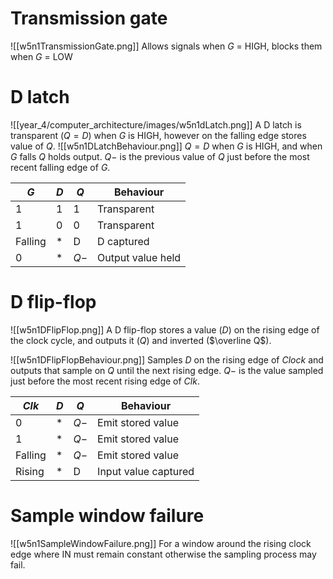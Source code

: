 # Transmission gate
![[w5n1TransmissionGate.png]]
Allows signals when $G$ = HIGH, blocks them when $G$ = LOW

# D latch
![[year_4/computer_architecture/images/w5n1dLatch.png]]
A D latch is transparent ($Q=D$) when $G$ is HIGH, however on the falling edge stores value of $Q$.
![[w5n1DLatchBehaviour.png]]
$Q=D$ when $G$ is HIGH, and when $G$ falls $Q$ holds output.
$Q-$ is the previous value of $Q$ just before the most recent falling edge of $G$.

| $G$     | $D$ | $Q$  | Behaviour         |
| ------- | --- | ---- | ----------------- |
| 1       | 1   | 1    | Transparent       |
| 1       | 0   | 0    | Transparent       |
| Falling | *   | D    | D captured        |
| 0       | *   | $Q-$ | Output value held |

# D flip-flop
![[w5n1DFlipFlop.png]]
A D flip-flop stores a value ($D$) on the rising edge of the clock cycle, and outputs it ($Q$) and inverted ($\overline Q$).

![[w5n1DFlipFlopBehaviour.png]]
Samples $D$ on the rising edge of $Clock$ and outputs that sample on $Q$ until the next rising edge.
$Q-$ is the value sampled just before the most recent rising edge of $Clk$.

| $Clk$   | $D$ | $Q$  | Behaviour            |
| ------- | --- | ---- | -------------------- |
| 0       | *   | $Q-$ | Emit stored value    |
| 1       | *   | $Q-$ | Emit stored value    |
| Falling | *   | $Q-$ | Emit stored value    |
| Rising  | *   | D    | Input value captured |

# Sample window failure
![[w5n1SampleWindowFailure.png]]
For a window around the rising clock edge where IN must remain constant otherwise the sampling process may fail.
